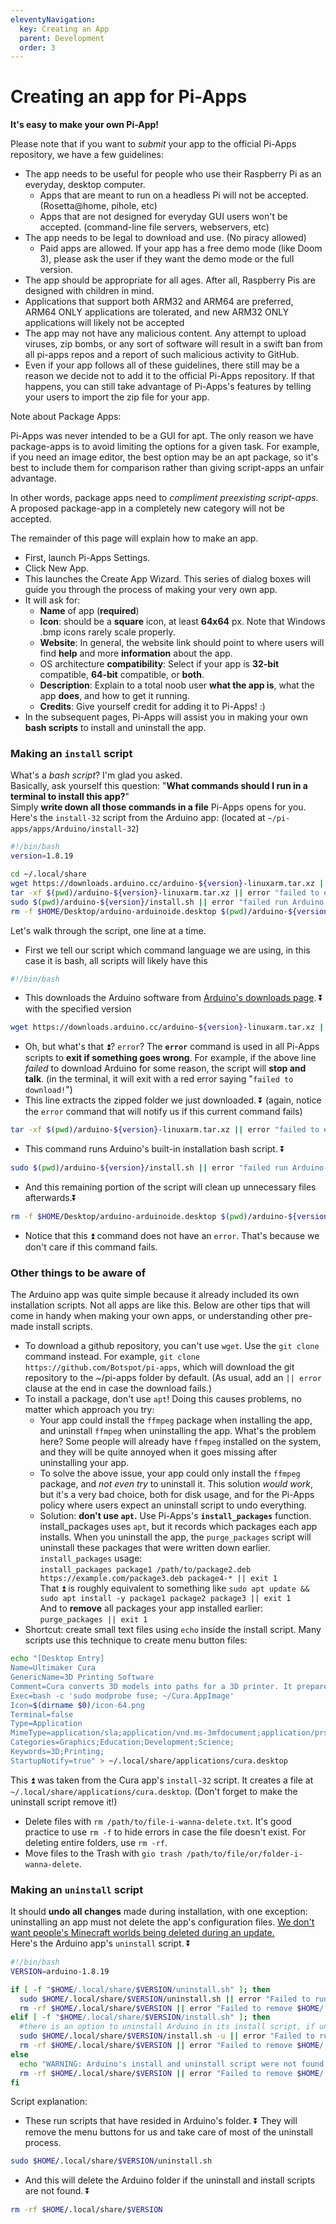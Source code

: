 ```yaml
---
eleventyNavigation:
  key: Creating an App
  parent: Development
  order: 3
---
```


# Creating an app for Pi-Apps

**It's easy to make your own Pi-App!**

Please note that if you want to *submit* your app to the official Pi-Apps repository, we have a few guidelines:

- The app needs to be useful for people who use their Raspberry Pi as an everyday, desktop computer.
    - Apps that are meant to run on a headless Pi will not be accepted. (Rosetta@home, pihole, etc)
    - Apps that are not designed for everyday GUI users won't be accepted. (command-line file servers, webservers, etc)
- The app needs to be legal to download and use. (No piracy allowed)
    - Paid apps are allowed. If your app has a free demo mode (like Doom 3), please ask the user if they want the demo mode or the full version.
- The app should be appropriate for all ages. After all, Raspberry Pis are designed with children in mind.
- Applications that support both ARM32 and ARM64 are preferred, ARM64 ONLY applications are tolerated, and new ARM32 ONLY applications will likely not be accepted
- The app may not have any malicious content. Any attempt to upload viruses, zip bombs, or any sort of software will result in a swift ban from all pi-apps repos and a report of such malicious activity to GitHub.
- Even if your app follows all of these guidelines, there still may be a reason we decide not to add it to the official Pi-Apps repository. If that happens, you can still take advantage of Pi-Apps's features by telling your users to import the zip file for your app.

Note about Package Apps:

Pi-Apps was never intended to be a GUI for apt. The only reason we have package-apps is to avoid limiting the options for a given task. For example, if you need an image editor, the best option may be an apt package, so it's best to include them for comparison rather than giving script-apps an unfair advantage.

In other words, package apps need to *compliment preexisting script-apps.* A proposed package-app in a completely new category will not be accepted.

The remainder of this page will explain how to make an app.

- First, launch Pi-Apps Settings.
- Click New App.
- This launches the Create App Wizard. This series of dialog boxes will guide you through the process of making your very own app.
- It will ask for:
	- **Name** of app (**required**)
	- **Icon**: should be a **square** icon, at least **64x64** px. Note that Windows .bmp icons rarely scale properly.
	- **Website**: In general, the website link should point to where users will find **help** and more **information** about the app.
	- OS architecture **compatibility**: Select if your app is **32-bit** compatible, **64-bit** compatible, or **both**.
	- **Description**: Explain to a total noob user **what the app is**, what the app **does**, and how to get it running. 
	- **Credits**: Give yourself credit for adding it to Pi-Apps! :)
- In the subsequent pages, Pi-Apps will assist you in making your own **bash scripts** to install and uninstall the app.  

### Making an `install` script

What's a *bash script*? I'm glad you asked.  
Basically, ask yourself this question: "**What commands should I run in a terminal to install this app?**"  
Simply **write down all those commands in a file** Pi-Apps opens for you.  
Here's the `install-32` script from the Arduino app: (located at `~/pi-apps/apps/Arduino/install-32`)
```bash
#!/bin/bash
version=1.8.19

cd ~/.local/share
wget https://downloads.arduino.cc/arduino-${version}-linuxarm.tar.xz || error "failed to download!"
tar -xf $(pwd)/arduino-${version}-linuxarm.tar.xz || error "failed to extract with tar!"
sudo $(pwd)/arduino-${version}/install.sh || error "failed run Arduino install script!"
rm -f $HOME/Desktop/arduino-arduinoide.desktop $(pwd)/arduino-${version}-linuxarm.tar.xz
```
Let's walk through the script, one line at a time.
- First we tell our script which command language we are using, in this case it is bash, all scripts will likely have this
```bash
#!/bin/bash
```
- This downloads the Arduino software from [Arduino's downloads page](https://www.arduino.cc/en/software). ⏬ with the specified version
```bash
wget https://downloads.arduino.cc/arduino-${version}-linuxarm.tar.xz || error "failed to download!"
```
- Oh, but what's that ⏫? `error`? The **`error`** command is used in all Pi-Apps scripts to **exit if something goes wrong**. For example, if the above line *failed* to download Arduino for some reason, the script will **stop and talk**. (in the terminal, it will exit with a red error saying "`failed to download!`")
- This line extracts the zipped folder we just downloaded. ⏬ (again, notice the `error` command that will notify us if this current command fails)
```bash
tar -xf $(pwd)/arduino-${version}-linuxarm.tar.xz || error "failed to extract with tar!"
```
- This command runs Arduino's built-in installation bash script. ⏬
```bash
sudo $(pwd)/arduino-${version}/install.sh || error "failed run Arduino install script!"
```
- And this remaining portion of the script will clean up unnecessary files afterwards.⏬
```bash
rm -f $HOME/Desktop/arduino-arduinoide.desktop $(pwd)/arduino-${version}-linuxarm.tar.xz
```
- Notice that this ⏫ command does not have an `error`. That's because we don't care if this command fails.

### Other things to be aware of
The Arduino app was quite simple because it already included its own installation scripts. Not all apps are like this. Below are other tips that will come in handy when making your own apps, or understanding other pre-made install scripts.

- To download a github repository, you can't use `wget`. Use the `git clone` command instead. For example, `git clone https://github.com/Botspot/pi-apps`, which will download the git repository to the ~/pi-apps folder by default. (As usual, add an `|| error` clause at the end in case the download fails.)
- To install a package, don't use `apt`! Doing this causes problems, no matter which approach you try:
  - Your app could install the `ffmpeg` package when installing the app, and uninstall `ffmpeg` when uninstalling the app. What's the problem here? Some people will already have `ffmpeg` installed on the system, and they will be quite annoyed when it goes missing after uninstalling your app.
  - To solve the above issue, your app could only install the `ffmpeg` package, and *not even try* to uninstall it. This solution *would work*, but it's a very bad choice, both for disk usage, and for the Pi-Apps policy where users expect an uninstall script to undo everything.
  - Solution: **don't use `apt`.** Use Pi-Apps's **`install_packages`** function. install_packages uses `apt`, but it records which packages each app installs. When you uninstall the app, the `purge_packages` script will uninstall these packages that were written down earlier.  
`install_packages` usage:  
`install_packages package1 /path/to/package2.deb https://example.com/package3.deb package4-* || exit 1`<br>
That ⏫ is roughly equivalent to something like `sudo apt update && sudo apt install -y package1 package2 package3 || exit 1`  
And to **remove** all packages your app installed earlier:  
`purge_packages || exit 1`  
 - Shortcut: create small text files using `echo` inside the install script. Many scripts use this technique to create menu button files:
```bash
echo "[Desktop Entry]
Name=Ultimaker Cura
GenericName=3D Printing Software
Comment=Cura converts 3D models into paths for a 3D printer. It prepares your print for maximum accuracy, minimum printing time and good reliability with many extra features that make your print come out great.
Exec=bash -c 'sudo modprobe fuse; ~/Cura.AppImage'
Icon=$(dirname $0)/icon-64.png
Terminal=false
Type=Application
MimeType=application/sla;application/vnd.ms-3mfdocument;application/prs.wavefront-obj;image/bmp;image/gif;image/jpeg;image/png;model/x3d+xml;
Categories=Graphics;Education;Development;Science;
Keywords=3D;Printing;
StartupNotify=true" > ~/.local/share/applications/cura.desktop
```
This ⏫ was taken from the Cura app's `install-32` script. It creates a file at `~/.local/share/applications/cura.desktop`. (Don't forget to make the uninstall script remove it!)
 - Delete files with `rm /path/to/file-i-wanna-delete.txt`. It's good practice to use `rm -f` to hide errors in case the file doesn't exist. For deleting entire folders, use `rm -rf`.
 - Move files to the Trash with `gio trash /path/to/file/or/folder-i-wanna-delete`.

### Making an `uninstall` script
It should **undo all changes** made during installation, with one exception: uninstalling an app must not delete the app's configuration files. [We don't want people's Minecraft worlds being deleted during an update.](https://github.com/Botspot/pi-apps/issues/44)  
Here's the Arduino app's `uninstall` script. ⏬
```bash
#!/bin/bash
VERSION=arduino-1.8.19

if [ -f "$HOME/.local/share/$VERSION/uninstall.sh" ]; then
  sudo $HOME/.local/share/$VERSION/uninstall.sh || error "Failed to run Arduino uninstall script!"
  rm -rf $HOME/.local/share/$VERSION || error "Failed to remove $HOME/.local/share/$VERSION folder"
elif [ -f "$HOME/.local/share/$VERSION/install.sh" ]; then
  #there is an option to uninstall Arduino in its install script, if uninstall script not found, use sudo $VERSION/install.sh -u instead
  sudo $HOME/.local/share/$VERSION/install.sh -u || error "Failed to run sudo ~/.local/share/$VERSION/install.sh -u"
  rm -rf $HOME/.local/share/$VERSION || error "Failed to remove $HOME/.local/share/$VERSION folder"
else
  echo "WARNING: Arduino's install and uninstall script were not found! Most likely it was never fully installed. Removing $HOME/.local/share/$VERSION folder..."
  rm -rf $HOME/.local/share/$VERSION || error "Failed to remove $HOME/.local/share/$VERSION folder"
fi
```
Script explanation:  
- These run scripts that have resided in Arduino's folder. ⏬ They will remove the menu buttons for us and take care of most of the uninstall process.  
```bash
sudo $HOME/.local/share/$VERSION/uninstall.sh
```
- And this will delete the Arduino folder if the uninstall and install scripts are not found. ⏬
```bash
rm -rf $HOME/.local/share/$VERSION
```
